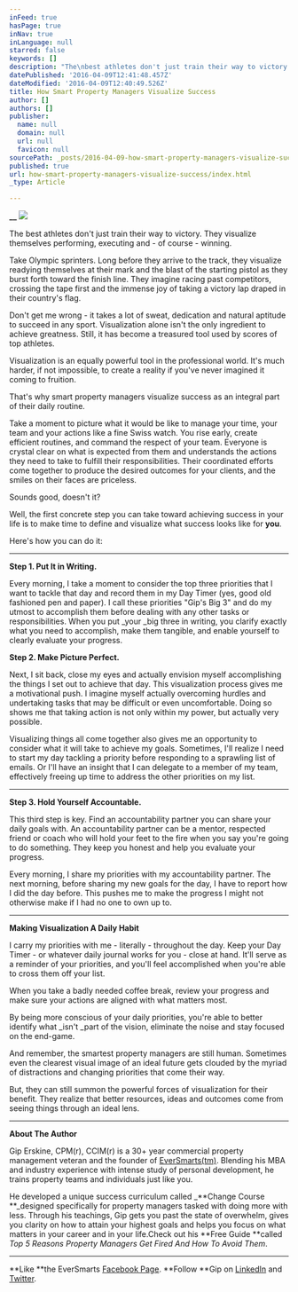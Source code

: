 ```yaml
---
inFeed: true
hasPage: true
inNav: true
inLanguage: null
starred: false
keywords: []
description: "The\nbest athletes don't just train their way to victory. They visualize themselves\nperforming, executing and - of course -\nwinning.  "
datePublished: '2016-04-09T12:41:48.457Z'
dateModified: '2016-04-09T12:40:49.526Z'
title: How Smart Property Managers Visualize Success
author: []
authors: []
publisher:
  name: null
  domain: null
  url: null
  favicon: null
sourcePath: _posts/2016-04-09-how-smart-property-managers-visualize-success.md
published: true
url: how-smart-property-managers-visualize-success/index.html
_type: Article

---
```

**__**
![](https://the-grid-user-content.s3-us-west-2.amazonaws.com/e9709bf7-46e5-4347-8ea1-8b3c4a80a507.jpg)

The
best athletes don't just train their way to victory. They visualize themselves
performing, executing and - of course -
winning. 

Take Olympic sprinters. Long before they arrive to the track, they visualize readying
themselves at their mark and the blast of the starting pistol as they burst
forth toward the finish line. They imagine racing past competitors, crossing
the tape first and the immense joy of taking a victory lap draped in their
country's flag.

Don't
get me wrong - it takes a lot of sweat, dedication and natural aptitude to
succeed in any sport. Visualization alone isn't the only ingredient to achieve
greatness. Still, it has become a treasured tool used by scores of top
athletes.

Visualization
is an equally powerful tool in the professional world. It's much harder, if not
impossible, to create a reality if you've never imagined it coming to fruition.

That's
why smart property managers visualize success as an integral part of their daily
routine.

Take
a moment to picture what it would be like to manage your time, your team
and your actions like a fine Swiss watch. You rise early, create efficient
routines, and command the respect of your team. Everyone is crystal clear on
what is expected from them and understands the actions they need to take to
fulfill their responsibilities. Their coordinated efforts come together to
produce the desired outcomes for your clients, and the smiles on their faces
are priceless. 

Sounds good, doesn't it?

Well, the first concrete step
you can take toward achieving success in your life is to make time to define
and visualize what success looks like for **you**.

Here's how you can do it:

****

**Step
1\. Put It in Writing.**

Every morning, I take a moment to consider the top
three priorities that I want to tackle that day and record them in my Day Timer
(yes, good old fashioned pen and paper). I call these priorities "Gip's
Big 3" and do my utmost to accomplish them before dealing with any other
tasks or responsibilities. When you put _your _big three in writing, you clarify exactly what you need to accomplish, make
them tangible, and enable yourself to clearly evaluate your progress.

**Step
2\. Make Picture Perfect.**

Next, I sit back, close my eyes and actually
envision myself accomplishing the things I set out to achieve that day. This
visualization process gives me a motivational push. I imagine myself actually
overcoming hurdles and undertaking tasks that may be difficult or even uncomfortable.
Doing so shows me that taking action is not only within my power, but actually
very possible. 

Visualizing things all come
together also gives me an opportunity to consider what it will take to achieve my
goals. Sometimes, I'll realize I need to start my day tackling a priority
before responding to a sprawling list of emails. Or I'll have an insight that I
can delegate to a member of my team, effectively freeing up time to address the
other priorities on my list. 

****

**Step
3\. Hold Yourself Accountable.**

This third step is key. Find
an accountability partner you can share your daily goals with. An
accountability partner can be a mentor, respected friend or coach who will hold
your feet to the fire when you say you're going to do something. They keep you
honest and help you evaluate your progress. 

Every morning, I share my
priorities with my accountability partner. The next morning, before sharing my
new goals for the day, I have to report how I did the day before. This pushes
me to make the progress I might not otherwise make if I had no one to own up
to.

****

**Making
Visualization A Daily Habit**

I carry my priorities with me -
literally - throughout the day. Keep your Day Timer - or whatever daily journal
works for you - close at hand. It'll serve as a reminder of your priorities,
and you'll feel accomplished when you're able to cross them off your list. 

When you take a badly needed
coffee break, review your progress and make sure your actions are aligned with
what matters most.

By being more conscious of
your daily priorities, you're able to better identify what _isn't _part of the vision, eliminate the noise and stay focused on
the end-game.

And remember, the smartest
property managers are still human. Sometimes even the clearest visual image of
an ideal future gets clouded by the myriad of distractions and changing
priorities that come their way.

But, they can still summon the
powerful forces of visualization for their benefit. They realize that better resources, ideas and outcomes come
from seeing things through an ideal lens.

****

**About The Author**

Gip
Erskine, CPM(r), CCIM(r) is a 30+ year commercial property
management veteran and the founder of [EverSmarts(tm)][0].
Blending his MBA and industry experience with intense study of personal
development, he trains property teams and individuals just like you.

He
developed a unique success curriculum called _**Change Course **_designed
specifically for property managers tasked with doing more with less. Through
his teachings, Gip gets you past the state of overwhelm, gives you clarity on
how to attain your highest goals and helps you focus on what matters in your
career and in your life.Check out
his **Free Guide **called _Top
5 Reasons Property Managers Get Fired And How To Avoid Them_.

****

**Like **the EverSmarts [Facebook Page][1]. **Follow **Gip on [LinkedIn][2] and [Twitter][3].

[0]: http://eversmarts.com/
[1]: https://www.facebook.com/EverSmarts
[2]: http://www.linkedin.com/in/lgerskine/en
[3]: https://twitter.com/GipErskine